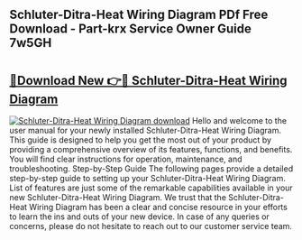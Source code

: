 ## Schluter-Ditra-Heat Wiring Diagram PDf Free Download - Part-krx Service Owner Guide 7w5GH

# <h2><a href="http://dft03n.blite.top/?on=Schluter-Ditra-Heat+Wiring+Diagram">🔗Download New 👉🔴 Schluter-Ditra-Heat Wiring Diagram</a></h2>

[![Schluter-Ditra-Heat Wiring Diagram download](https://i.imgur.com/lujVjoI.png)](http://dft03n.blite.top/?on=Schluter-Ditra-Heat+Wiring+Diagram)
Hello and welcome to the user manual for your newly installed Schluter-Ditra-Heat Wiring Diagram. This guide is designed to help you get the most out of your product by providing a comprehensive overview of its features, functions, and benefits. You will find clear instructions for operation, maintenance, and troubleshooting. Step-by-Step Guide The following pages provide a detailed step-by-step guide to setting up your Schluter-Ditra-Heat Wiring Diagram. List of features are just some of the remarkable capabilities available in your new Schluter-Ditra-Heat Wiring Diagram. We trust that the Schluter-Ditra-Heat Wiring Diagram has been a clear and concise resource in your efforts to learn the ins and outs of your new device. In case of any queries or concerns, please do not hesitate to reach out to our customer service team.
